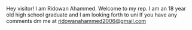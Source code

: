 Hey visitor! I am Ridowan Ahammed. Welcome to my rep.
I am an 18 year old high school graduate and I am looking forth to uni
If you have any comments dm me at ridowanahammed2006@gmail.com

